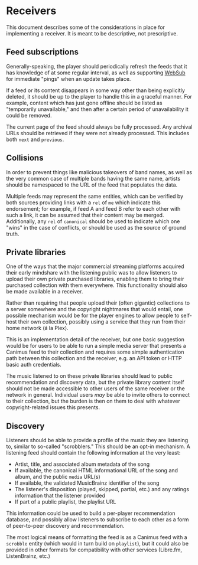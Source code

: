 # Receivers

This document describes some of the considerations in place for implementing a receiver. It is meant to be descriptive, not prescriptive.

## Feed subscriptions

Generally-speaking, the player should periodically refresh the feeds that it has knowledge of at some regular interval, as well as supporting [WebSub](https://en.wikipedia.org/wiki/WebSub) for immediate "pings" when an update takes place.

If a feed or its content disappears in some way other than being explicitly deleted, it should be up to the player to handle this in a graceful manner. For example, content which has just gone offline should be listed as "temporarily unavailable," and then after a certain period of unavailability it could be removed.

The current page of the feed should always be fully processed. Any archival URLs should be retrieved if they were not already processed. This includes both `next` and `previous`.

## Collisions

In order to prevent things like malicious takeovers of band names, as well as the very common case of multiple bands having the same name, artists should be namespaced to the URL of the feed that populates the data.

Multiple feeds may represent the same entities, which can be verified by both sources providing links with a `rel` of `me` which indicate this endorsement; for example, if feed A and feed B refer to each other with such a link, it can be assumed that their content may be merged. Additionally, any `rel` of `canonical` should be used to indicate which one "wins" in the case of conflicts, or should be used as the source of ground truth.

## Private libraries

One of the ways that the major commercial streaming platforms acquired their early mindshare with the listening public was to allow listeners to upload their own private purchased libraries, enabling them to bring their purchased collection with them everywhere. This functionality should also be made available in a receiver.

Rather than requiring that people upload their (often gigantic) collections to a server somewhere and the copyright nightmares that would entail, one possible mechanism would be for the player engines to allow people to self-host their own collection, possibly using a service that they run from their home network (á la Plex).

This is an implementation detail of the receiver, but one basic suggestion would be for users to be able to run a simple media server that presents a Canimus feed to their collection and requires some simple authentication path between this collection and the receiver, e.g. an API token or HTTP basic auth credentials.

The music listened to on these private libraries should lead to public recommendation and discovery data, but the private library content itself should not be made accessible to other users of the same receiver or the network in general. Individual users *may* be able to invite others to connect to their collection, but the burden is then on them to deal with whatever copyright-related issues this presents.

## Discovery

Listeners should be able to provide a profile of the music they are listening to, similar to so-called "scrobblers." This should be an opt-in mechanism. A listening feed should contain the following information at the very least:

* Artist, title, and associated album metadata of the song
* If available, the canonical HTML informational URL of the song and album, and the public `media` URL(s)
* If available, the validated MusicBrainz identifier of the song
* The listener's disposition (played, skipped, partial, etc.) and any ratings information that the listener provided
* If part of a public playlist, the playlist URL

This information could be used to build a per-player recommendation database, and possibly allow listeners to subscribe to each other as a form of peer-to-peer discovery and recommendation.

The most logical means of formatting the feed is as a Canimus feed with a `scrobble` entity (which would in turn build on `playlist`), but it could also be provided in other formats for compatibility with other services (Libre.fm, ListenBrainz, etc.)
